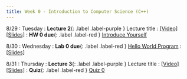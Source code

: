```yaml
---
title: Week 0 - Introduction to Computer Science (C++)
---
```


8/29 
: Tuesday
: **Lecture 2**{: .label .label-purple } Lecture title
  : [\[Video\]](https://www.youtube.com/) [\[Slides\]](https://www.youtube.com/)
: **HW 0 due**{: .label .label-red } [Introduce Yourself](https://edstem.org/us/courses/41440/lessons/72128/slides/384251)

8/30
: Wednesday
: **Lab 0 due**{: .label .label-red } [Hello World Program](https://edstem.org/us/courses/24341/lessons/42800)
  : [\[Slides\]](https://www.slides.google.com/)

8/31 
: Thursday
: **Lecture 3**{: .label .label-purple } Lecture title
  : [\[Video\]](https://www.youtube.com/) [\[Slides\]](https://www.youtube.com/)
: **Quiz**{: .label .label-red } [Quiz 0](https://edstem.org/us/courses/41440/lessons/72128/slides/384251)